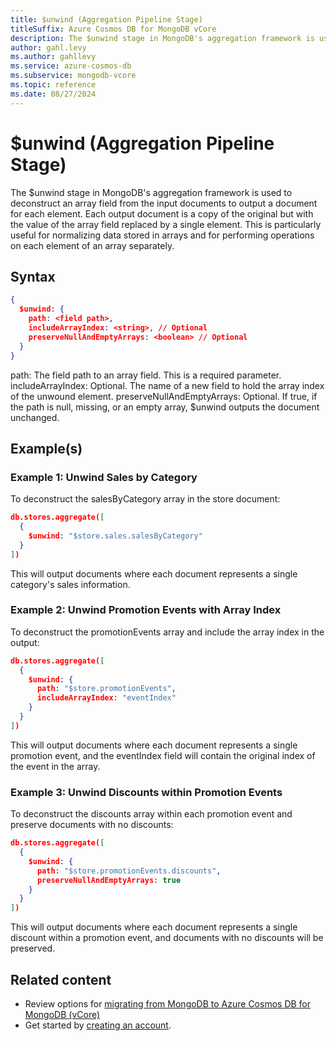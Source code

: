 ```yaml
---
title: $unwind (Aggregation Pipeline Stage)
titleSuffix: Azure Cosmos DB for MongoDB vCore
description: The $unwind stage in MongoDB's aggregation framework is used to deconstruct an array field from the input documents to output a document for each element.
author: gahl.levy
ms.author: gahllevy
ms.service: azure-cosmos-db
ms.subservice: mongodb-vcore
ms.topic: reference
ms.date: 08/27/2024
---
```


# $unwind (Aggregation Pipeline Stage)
The $unwind stage in MongoDB's aggregation framework is used to deconstruct an array field from the input documents to output a document for each element. Each output document is a copy of the original but with the value of the array field replaced by a single element. This is particularly useful for normalizing data stored in arrays and for performing operations on each element of an array separately.

## Syntax
```json
{
  $unwind: {
    path: <field path>,
    includeArrayIndex: <string>, // Optional
    preserveNullAndEmptyArrays: <boolean> // Optional
  }
}
```

path: The field path to an array field. This is a required parameter.
includeArrayIndex: Optional. The name of a new field to hold the array index of the unwound element.
preserveNullAndEmptyArrays: Optional. If true, if the path is null, missing, or an empty array, $unwind outputs the document unchanged.

## Example(s)
### Example 1: Unwind Sales by Category
To deconstruct the salesByCategory array in the store document:

```json
db.stores.aggregate([
  {
    $unwind: "$store.sales.salesByCategory"
  }
])
```

This will output documents where each document represents a single category's sales information.

### Example 2: Unwind Promotion Events with Array Index
To deconstruct the promotionEvents array and include the array index in the output:

```json
db.stores.aggregate([
  {
    $unwind: {
      path: "$store.promotionEvents",
      includeArrayIndex: "eventIndex"
    }
  }
])
```

This will output documents where each document represents a single promotion event, and the eventIndex field will contain the original index of the event in the array.

### Example 3: Unwind Discounts within Promotion Events
To deconstruct the discounts array within each promotion event and preserve documents with no discounts:
```json
db.stores.aggregate([
  {
    $unwind: {
      path: "$store.promotionEvents.discounts",
      preserveNullAndEmptyArrays: true
    }
  }
])
```

This will output documents where each document represents a single discount within a promotion event, and documents with no discounts will be preserved.

## Related content

- Review options for [migrating from MongoDB to Azure Cosmos DB for MongoDB (vCore)](migration-options.md)
- Get started by [creating an account](../quickstart-portal.md).